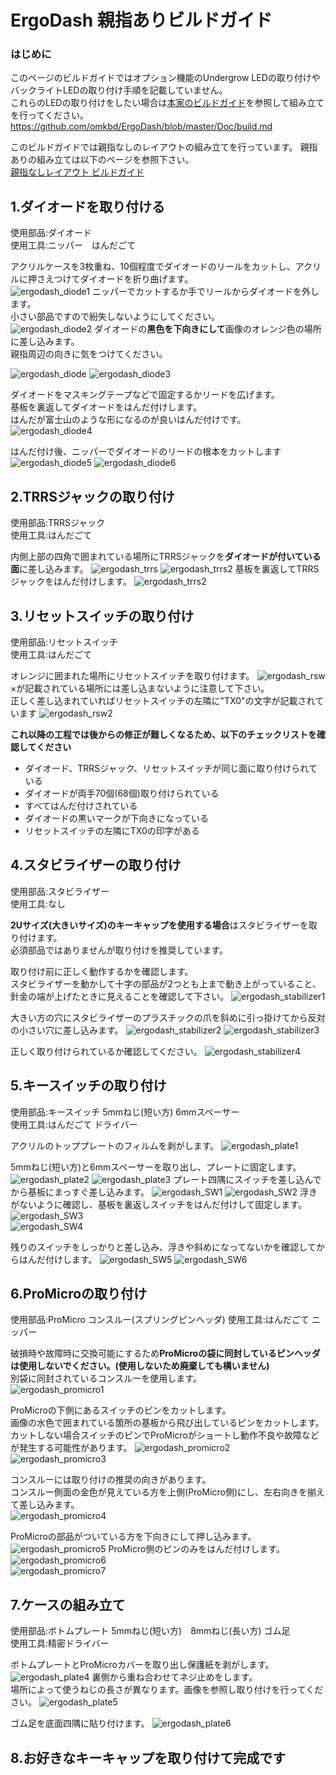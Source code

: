 # ErgoDash 親指ありビルドガイド
### はじめに
このページのビルドガイドではオプション機能のUndergrow LEDの取り付けやバックライトLEDの取り付け手順を記載していません。  
これらのLEDの取り付けをしたい場合は[本家のビルドガイド](https://github.com/omkbd/ErgoDash/blob/master/Doc/build.md)を参照して組み立てを行ってください。  
https://github.com/omkbd/ErgoDash/blob/master/Doc/build.md
  

このビルドガイドでは親指なしのレイアウトの組み立てを行っています。
親指ありの組み立ては以下のページを参照下さい。  
[親指なしレイアウト ビルドガイド](ErgoDash_BuildGuide_cut.md)
  
## 1.ダイオードを取り付ける
使用部品:ダイオード  
使用工具:ニッパー　はんだごて  

アクリルケースを3枚重ね、10個程度でダイオードのリールをカットし、アクリルに押さえつけてダイオードを折り曲げます。    
![ergodash_diode1](imgs/diode1.JPG)
ニッパーでカットするか手でリールからダイオードを外します。  
小さい部品ですので紛失しないようにしてください。    
![ergodash_diode2](imgs/diode2.JPG)
ダイオードの**黒色を下向きにして**画像のオレンジ色の場所に差し込みます。  
親指周辺の向きに気をつけてください。  

![ergodash_diode](imgs/diode3.jpg)
![ergodash_diode3](imgs/ergodash_diode_cut.jpg)

ダイオードをマスキングテープなどで固定するかリードを広げます。  
基板を裏返してダイオードをはんだ付けします。  
はんだが富士山のような形になるのが良いはんだ付けです。   
![ergodash_diode4](imgs/diode4.JPG) 

はんだ付け後、ニッパーでダイオードのリードの根本をカットします
![ergodash_diode5](imgs/diode5.JPG)
![ergodash_diode6](imgs/diode6.JPG)

## 2.TRRSジャックの取り付け
使用部品:TRRSジャック  
使用工具:はんだごて  
  
内側上部の四角で囲まれている場所にTRRSジャックを**ダイオードが付いている面**に差し込みます。
![ergodash_trrs](imgs/ergodash_trrs.png)
![ergodash_trrs2](imgs/trrs2.JPG)
基板を裏返してTRRSジャックをはんだ付けします。
![ergodash_trrs2](imgs/trrs3.JPG)

## 3.リセットスイッチの取り付け
使用部品:リセットスイッチ  
使用工具:はんだごて  
  
オレンジに囲まれた場所にリセットスイッチを取り付けます。
![ergodash_rsw](imgs/ergodash_rsw.png)
×が記載されている場所には差し込まないように注意して下さい。  
正しく差し込まれていればリセットスイッチの左隣に"TX0"の文字が記載されています
![ergodash_rsw2](imgs/rsw2.jpg)

**これ以降の工程では後からの修正が難しくなるため、以下のチェックリストを確認してください**

- ダイオード、TRRSジャック、リセットスイッチが同じ面に取り付けられている
- ダイオードが両手70個(68個)取り付けられている
- すべてはんだ付けされている
- ダイオードの黒いマークが下向きになっている
- リセットスイッチの左隣にTX0の印字がある

## 4.スタビライザーの取り付け
使用部品:スタビライザー  
使用工具:なし  
  
**2Uサイズ(大きいサイズ)のキーキャップを使用する場合**はスタビライザーを取り付けます。  
必須部品ではありませんが取り付けを推奨しています。

取り付け前に正しく動作するかを確認します。  
スタビライザーを動かして十字の部品が2つとも上まで動き上がっていること、針金の端が上げたときに見えることを確認して下さい。
![ergodash_stabilizer1](imgs/stabilizer1.jpg)

大きい方の穴にスタビライザーのプラスチックの爪を斜めに引っ掛けてから反対の小さい穴に差し込みます。
![ergodash_stabilizer2](imgs/stabilizer2.JPG)
![ergodash_stabilizer3](imgs/stabilizer3.JPG)

正しく取り付けられているか確認してください。
![ergodash_stabilizer4](imgs/stabilizer4.JPG)
## 5.キースイッチの取り付け
使用部品:キースイッチ 5mmねじ(短い方) 6mmスペーサー  
使用工具:はんだごて  ドライバー
  
アクリルのトッププレートのフィルムを剥がします。
![ergodash_plate1](imgs/plate1.JPG)

5mmねじ(短い方)と6mmスペーサーを取り出し、プレートに固定します。
![ergodash_plate2](imgs/plate2.JPG)
![ergodash_plate3](imgs/plate3.JPG)
プレート四隅にスイッチを差し込んでから基板にまっすぐ差し込みます。
![ergodash_SW1](imgs/SW1.JPG)
![ergodash_SW2](imgs/SW2.JPG)
浮きがないように確認し、基板を裏返しスイッチをはんだ付けして固定します。
![ergodash_SW3](imgs/SW3.JPG)\
![ergodash_SW4](imgs/SW4.JPG)

残りのスイッチをしっかりと差し込み、浮きや斜めになってないかを確認してからはんだ付けします。
![ergodash_SW5](imgs/SW5.JPG)
![ergodash_SW6](imgs/SW6.JPG)

## 6.ProMicroの取り付け
使用部品:ProMicro コンスルー(スプリングピンヘッダ)
使用工具:はんだごて  ニッパー
  
破損時や故障時に交換可能にするため**ProMicroの袋に同封しているピンヘッダは使用しないでください。(使用しないため廃棄しても構いません)**  
別袋に同封されているコンスルーを使用します。  
![ergodash_promicro1](imgs/promicro1.jpg)
  
ProMicroの下側にあるスイッチのピンをカットします。  
画像の水色で囲まれている箇所の基板から飛び出しているピンをカットします。  
カットしない場合スイッチのピンでProMicroがショートし動作不良や故障などが発生する可能性があります。
![ergodash_promicro2](imgs/ergodash_promicro2.png)
![ergodash_promicro3](imgs/promicro3.JPG)

コンスルーには取り付けの推奨の向きがあります。  
コンスルー側面の金色が見えている方を上側(ProMicro側)にし、左右向きを揃えて差し込みます。  
![ergodash_promicro4](imgs/promicro4.jpg)

ProMicroの部品がついている方を下向きにして押し込みます。  
![ergodash_promicro5](imgs/promicro5.JPG)
ProMicro側のピンのみをはんだ付けします。
![ergodash_promicro6](imgs/promicro6.jpg)  
![ergodash_promicro7](imgs/promicro7.JPG)

## 7.ケースの組み立て
使用部品:ボトムプレート 5mmねじ(短い方)　8mmねじ(長い方) ゴム足  
使用工具:精密ドライバー

ボトムプレートとProMicroカバーを取り出し保護紙を剥がします。 
![ergodash_plate4](imgs/plate4.JPG)
裏側から重ね合わせてネジ止めをします。  
場所によって使うねじの長さが異なります。画像を参照し取り付けを行ってください。
![ergodash_plate5](imgs/plate5.JPG)

ゴム足を底面四隅に貼り付けます。
![ergodash_plate6](imgs/plate6.JPG)
## 8.お好きなキーキャップを取り付けて完成です